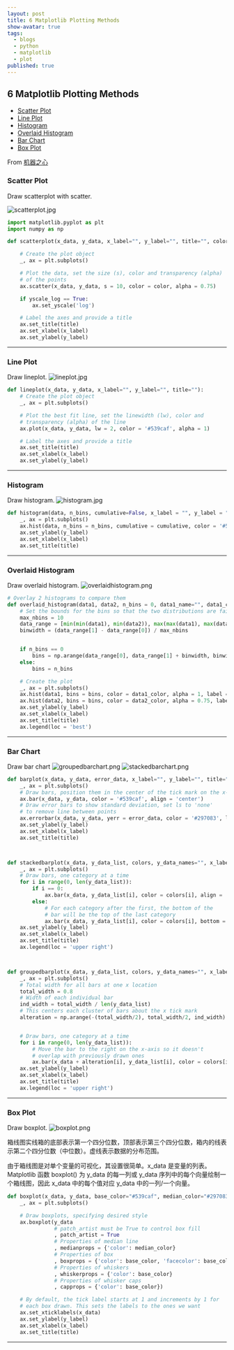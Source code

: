 ```yaml
---
layout: post
title: 6 Matplotlib Plotting Methods
show-avatar: true
tags:
  - blogs
  - python
  - matplotlib
  - plot
published: true
---
```



## 6 Matplotlib Plotting Methods



* [Scatter Plot](#scatterplot)
* [Line Plot](#lineplot)
* [Histogram](#histogram)
* [Overlaid Histogram](#overlaidhistogram)
* [Bar Chart](barchart)
* [Box Plot](boxplot)


From [机器之心](https://mp.weixin.qq.com/s?__biz=MzA3MzI4MjgzMw==&mid=2650738591&idx=2&sn=be82005eedd1edf650aee0d6059c2926)

### Scatter Plot <a id="scatterplot"></a>
Draw scatterplot with scatter.

![scatterplot.jpg]({{site.baseurl}}/img/scatterplot.jpg)

``` python
import matplotlib.pyplot as plt
import numpy as np

def scatterplot(x_data, y_data, x_label="", y_label="", title="", color = "r", yscale_log=False):

    # Create the plot object
    _, ax = plt.subplots()

    # Plot the data, set the size (s), color and transparency (alpha)
    # of the points
    ax.scatter(x_data, y_data, s = 10, color = color, alpha = 0.75)

    if yscale_log == True:
        ax.set_yscale('log')

    # Label the axes and provide a title
    ax.set_title(title)
    ax.set_xlabel(x_label)
    ax.set_ylabel(y_label)
```
----

### Line Plot <a id="lineplot"></a>
Draw lineplot.
![lineplot.jpg]({{site.baseurl}}/img/lineplot.jpg)

``` python
def lineplot(x_data, y_data, x_label="", y_label="", title=""):
    # Create the plot object
    _, ax = plt.subplots()

    # Plot the best fit line, set the linewidth (lw), color and
    # transparency (alpha) of the line
    ax.plot(x_data, y_data, lw = 2, color = '#539caf', alpha = 1)

    # Label the axes and provide a title
    ax.set_title(title)
    ax.set_xlabel(x_label)
    ax.set_ylabel(y_label)
```
----

### Histogram <a id="histogram"></a>
Draw histogram.
![histogram.jpg]({{site.baseurl}}/img/histogram.jpg)

``` python
def histogram(data, n_bins, cumulative=False, x_label = "", y_label = "", title = ""):
    _, ax = plt.subplots()
    ax.hist(data, n_bins = n_bins, cumulative = cumulative, color = '#539caf')
    ax.set_ylabel(y_label)
    ax.set_xlabel(x_label)
    ax.set_title(title)
```
----


### Overlaid Histogram <a id="overlaidhistogram"></a>
Draw overlaid histogram.
![overlaidhistogram.png]({{site.baseurl}}/img/overlaidhistogram.png)

``` python
# Overlay 2 histograms to compare them
def overlaid_histogram(data1, data2, n_bins = 0, data1_name="", data1_color="#539caf", data2_name="", data2_color="#7663b0", x_label="", y_label="", title=""):
    # Set the bounds for the bins so that the two distributions are fairly compared
    max_nbins = 10
    data_range = [min(min(data1), min(data2)), max(max(data1), max(data2))]
    binwidth = (data_range[1] - data_range[0]) / max_nbins


    if n_bins == 0
        bins = np.arange(data_range[0], data_range[1] + binwidth, binwidth)
    else: 
        bins = n_bins

    # Create the plot
    _, ax = plt.subplots()
    ax.hist(data1, bins = bins, color = data1_color, alpha = 1, label = data1_name)
    ax.hist(data2, bins = bins, color = data2_color, alpha = 0.75, label = data2_name)
    ax.set_ylabel(y_label)
    ax.set_xlabel(x_label)
    ax.set_title(title)
    ax.legend(loc = 'best')
```
----

### Bar Chart <a id="barchart"></a>
Draw bar chart
![groupedbarchart.png]({{site.baseurl}}/img/groupedbarchart.png)
![stackedbarchart.png]({{site.baseurl}}/img/stackedbarchart.png)

``` python
def barplot(x_data, y_data, error_data, x_label="", y_label="", title=""):
    _, ax = plt.subplots()
    # Draw bars, position them in the center of the tick mark on the x-axis
    ax.bar(x_data, y_data, color = '#539caf', align = 'center')
    # Draw error bars to show standard deviation, set ls to 'none'
    # to remove line between points
    ax.errorbar(x_data, y_data, yerr = error_data, color = '#297083', ls = 'none', lw = 2, capthick = 2)
    ax.set_ylabel(y_label)
    ax.set_xlabel(x_label)
    ax.set_title(title)



def stackedbarplot(x_data, y_data_list, colors, y_data_names="", x_label="", y_label="", title=""):
    _, ax = plt.subplots()
    # Draw bars, one category at a time
    for i in range(0, len(y_data_list)):
        if i == 0:
            ax.bar(x_data, y_data_list[i], color = colors[i], align = 'center', label = y_data_names[i])
        else:
            # For each category after the first, the bottom of the
            # bar will be the top of the last category
            ax.bar(x_data, y_data_list[i], color = colors[i], bottom = y_data_list[i - 1], align = 'center', label = y_data_names[i])
    ax.set_ylabel(y_label)
    ax.set_xlabel(x_label)
    ax.set_title(title)
    ax.legend(loc = 'upper right')



def groupedbarplot(x_data, y_data_list, colors, y_data_names="", x_label="", y_label="", title=""):
    _, ax = plt.subplots()
    # Total width for all bars at one x location
    total_width = 0.8
    # Width of each individual bar
    ind_width = total_width / len(y_data_list)
    # This centers each cluster of bars about the x tick mark
    alteration = np.arange(-(total_width/2), total_width/2, ind_width)


    # Draw bars, one category at a time
    for i in range(0, len(y_data_list)):
        # Move the bar to the right on the x-axis so it doesn't
        # overlap with previously drawn ones
        ax.bar(x_data + alteration[i], y_data_list[i], color = colors[i], label = y_data_names[i], width = ind_width)
    ax.set_ylabel(y_label)
    ax.set_xlabel(x_label)
    ax.set_title(title)
    ax.legend(loc = 'upper right')
```
----

### Box Plot <a id="boxplot"></a>
Draw boxplot.
![boxplot.png]({{site.baseurl}}/img/boxplot.png)

箱线图实线箱的底部表示第一个四分位数，顶部表示第三个四分位数，箱内的线表示第二个四分位数（中位数）。虚线表示数据的分布范围。

由于箱线图是对单个变量的可视化，其设置很简单。x_data 是变量的列表。Matplotlib 函数 boxplot() 为 y_data 的每一列或 y_data 序列中的每个向量绘制一个箱线图，因此 x_data 中的每个值对应 y_data 中的一列/一个向量。

``` python
def boxplot(x_data, y_data, base_color="#539caf", median_color="#297083", x_label="", y_label="", title=""):
    _, ax = plt.subplots()

    # Draw boxplots, specifying desired style
    ax.boxplot(y_data
               # patch_artist must be True to control box fill
               , patch_artist = True
               # Properties of median line
               , medianprops = {'color': median_color}
               # Properties of box
               , boxprops = {'color': base_color, 'facecolor': base_color}
               # Properties of whiskers
               , whiskerprops = {'color': base_color}
               # Properties of whisker caps
               , capprops = {'color': base_color})

    # By default, the tick label starts at 1 and increments by 1 for
    # each box drawn. This sets the labels to the ones we want
    ax.set_xticklabels(x_data)
    ax.set_ylabel(y_label)
    ax.set_xlabel(x_label)
    ax.set_title(title)

```
----
